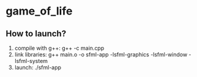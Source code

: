 # game_of_life
## How to launch?
1. compile with g++: g++ -c main.cpp
2. link libraries: g++ main.o -o sfml-app -lsfml-graphics -lsfml-window -lsfml-system
3. launch: ./sfml-app
